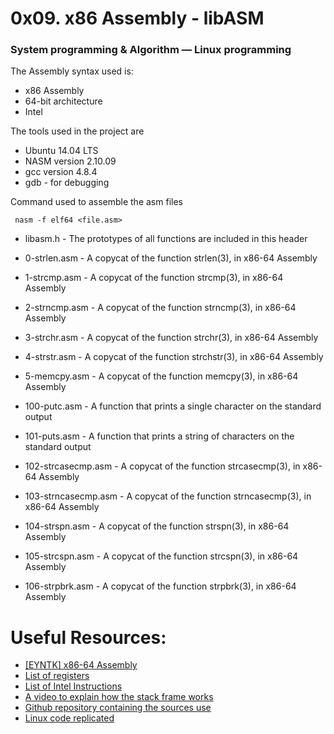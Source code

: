 # 0x09. x86 Assembly - libASM
### System programming & Algorithm ― Linux programming

The Assembly syntax used is:
* x86 Assembly
* 64-bit architecture
* Intel

The tools used in the project are
* Ubuntu 14.04 LTS
* NASM version 2.10.09
* gcc version 4.8.4
* gdb - for debugging

Command used to assemble the asm files
```
 nasm -f elf64 <file.asm>
```

* libasm.h - The prototypes of all  functions are included in this header

* 0-strlen.asm - A copycat of the function strlen(3), in x86-64 Assembly

* 1-strcmp.asm - A copycat of the function strcmp(3), in x86-64 Assembly

* 2-strncmp.asm - A copycat of the function strncmp(3), in x86-64 Assembly

* 3-strchr.asm - A copycat of the function strchr(3), in x86-64 Assembly

* 4-strstr.asm - A copycat of the function strchstr(3), in x86-64 Assembly

* 5-memcpy.asm - A copycat of the function memcpy(3), in x86-64 Assembly

* 100-putc.asm - A function that prints a single character on the standard output

* 101-puts.asm - A function that prints a string of characters on the standard output

* 102-strcasecmp.asm - A copycat of the function strcasecmp(3), in x86-64 Assembly

* 103-strncasecmp.asm - A copycat of the function strncasecmp(3), in x86-64 Assembly

* 104-strspn.asm - A copycat of the function strspn(3), in x86-64 Assembly

* 105-strcspn.asm - A copycat of the function strcspn(3), in x86-64 Assembly

* 106-strpbrk.asm - A copycat of the function strpbrk(3), in x86-64 Assembly

# Useful Resources:
* [[EYNTK] x86-64 Assembly](https://intranet.hbtn.io/concepts/82)
* [List of registers](https://en.wikipedia.org/wiki/Processor_register)
* [List of Intel Instructions](http://www.penguin.cz/~literakl/intel/intel.html)
* [A video to explain how the stack frame works](https://www.youtube.com/watch?v=KRaJoeVXF_8)
* [Github repository containing the sources use](https://github.com/holbertonschool/0x09-libasm_concept)
* [Linux code replicated](https://github.com/torvalds/linux/blob/master/lib/string.c)
